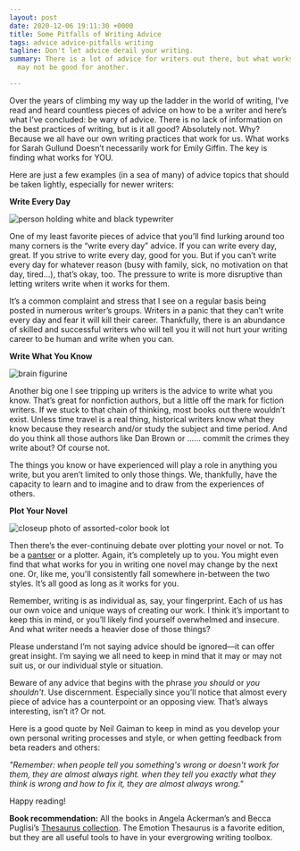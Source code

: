 ```yaml
---
layout: post
date: 2020-12-06 19:11:30 +0000
title: Some Pitfalls of Writing Advice
tags: advice advice-pitfalls writing
tagline: Don't let advice derail your writing.
summary: There is a lot of advice for writers out there, but what works for one writer
  may not be good for another.

---
```

Over the years of climbing my way up the ladder in the world of writing, I’ve read and heard countless pieces of advice on how to be a writer and here’s what I’ve concluded: be wary of advice. There is no lack of information on the best practices of writing, but is it all good? Absolutely not. Why? Because we all have our own writing practices that work for us. What works for Sarah Gullund Doesn’t necessarily work for Emily Giffin. The key is finding what works for YOU.

Here are just a few examples (in a sea of many) of advice topics that should be taken lightly, especially for newer writers:

**Write Every Day**

![person holding white and black typewriter](https://images.unsplash.com/photo-1505682499293-233fb141754c?ixid=MXwxMjA3fDB8MHxzZWFyY2h8MzV8fHNvbWVvbmUlMjB3cml0aW5nfGVufDB8fDB8&ixlib=rb-1.2.1&w=1000&q=80)

One of my least favorite pieces of advice that you’ll find lurking around too many corners is the “write every day” advice. If you can write every day, great. If you strive to write every day, good for you. But if you can’t write every day for whatever reason (busy with family, sick, no motivation on that day, tired…), that’s okay, too. The pressure to write is more disruptive than letting writers write when it works for them.

It’s a common complaint and stress that I see on a regular basis being posted in numerous writer’s groups. Writers in a panic that they can’t write every day and fear it will kill their career. Thankfully, there is an abundance of skilled and successful writers who will tell you it will not hurt your writing career to be human and write when you can.

**Write What You Know**

![brain figurine](https://images.unsplash.com/photo-1566669437687-7040a6926753?ixid=MXwxMjA3fDB8MHxzZWFyY2h8MjB8fHRoZSUyMGJyYWlufGVufDB8fDB8&ixlib=rb-1.2.1&w=1000&q=80)

Another big one I see tripping up writers is the advice to write what you know. That’s great for nonfiction authors, but a little off the mark for fiction writers. If we stuck to that chain of thinking, most books out there wouldn’t exist. Unless time travel is a real thing, historical writers know what they know because they research and/or study the subject and time period. And do you think all those authors like Dan Brown or …… commit the crimes they write about? Of course not.

The things you know or have experienced will play a role in anything you write, but you aren’t limited to only those things. We, thankfully, have the capacity to learn and to imagine and to draw from the experiences of others.

**Plot Your Novel**

![closeup photo of assorted-color book lot](https://images.unsplash.com/photo-1468487422149-5edc5034604f?ixid=MXwxMjA3fDB8MHxzZWFyY2h8MzJ8fG5vdmVsJTIwd3JpdGluZ3xlbnwwfHwwfA%3D%3D&ixlib=rb-1.2.1&w=1000&q=80)

Then there’s the ever-continuing debate over plotting your novel or not. To be a [pantser](https://blog.reedsy.com/plotters-pantsers/ "pantser") or a plotter. Again, it’s completely up to you. You might even find that what works for you in writing one novel may change by the next one. Or, like me, you'll consistently fall somewhere in-between the two styles. It’s all good as long as it works for you.

Remember, writing is as individual as, say, your fingerprint. Each of us has our own voice and unique ways of creating our work. I think it’s important to keep this in mind, or you’ll likely find yourself overwhelmed and insecure. And what writer needs a heavier dose of those things?

Please understand I’m not saying advice should be ignored—it can offer great insight. I’m saying we all need to keep in mind that it may or may not suit us, or our individual style or situation.

Beware of any advice that begins with the phrase _you should_ or _you shouldn't_. Use discernment. Especially since you’ll notice that almost every piece of advice has a counterpoint or an opposing view. That’s always interesting, isn’t it? Or not.

Here is a good quote by Neil Gaiman to keep in mind as you develop your own personal writing processes and style, or when getting feedback from beta readers and others:

_"Remember: when people tell you something's wrong or doesn't work for them, they are almost always right. when they tell you exactly what they think is wrong and how to fix it, they are almost always wrong."_

                                                                                      

Happy reading!

**Book recommendation:** All the books in Angela Ackerman’s and Becca Puglisi’s [Thesaurus collection](https://writershelpingwriters.net/writers-helping-writers-descriptive-thesaurus-collection/ "Thesaurus collection"). The Emotion Thesaurus is a favorite edition, but they are all useful tools to have in your evergrowing writing toolbox.
